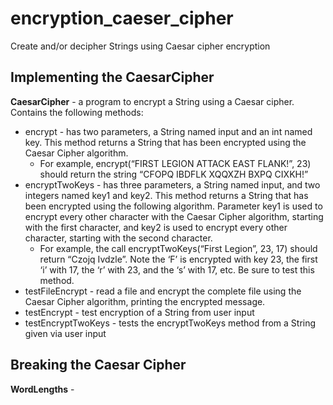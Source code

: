 # encryption_caeser_cipher
Create and/or decipher Strings using Caesar cipher encryption

## Implementing the CaesarCipher

<b>CaesarCipher</b> - a program to encrypt a String using a Caesar cipher. Contains the following methods:
* encrypt - has two parameters, a String named input and an int named key. This method returns a String that has been encrypted using the Caesar Cipher algorithm.
  * For example, encrypt(“FIRST LEGION ATTACK EAST FLANK!”, 23) should return the string “CFOPQ IBDFLK XQQXZH BXPQ CIXKH!”
* encryptTwoKeys - has three parameters, a String named input, and two integers named key1 and key2. This method returns a String that has been encrypted using the following algorithm. Parameter key1 is used to encrypt every other character with the Caesar Cipher algorithm, starting with the first character, and key2 is used to encrypt every other character, starting with the second character.
  * For example, the call encryptTwoKeys(“First Legion”, 23, 17) should return “Czojq Ivdzle”. Note the ‘F’ is encrypted with key 23, the first ‘i’ with 17, the ‘r’ with 23, and the ‘s’ with 17, etc. Be sure to test this method.
* testFileEncrypt - read a file and encrypt the complete file using the Caesar Cipher algorithm, printing the encrypted message.
* testEncrypt - test encryption of a String from user input
* testEncryptTwoKeys - tests the encryptTwoKeys method from a String given via user input

## Breaking the Caesar Cipher

<b>WordLengths</b> - 
